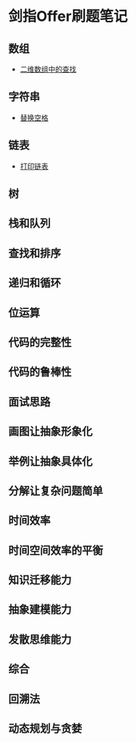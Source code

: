 # 剑指Offer刷题笔记

## 数组

- [二维数组中的查找](./find_in_2d_matrix.md)

## 字符串

- [替换空格](./replace_space.md)

## 链表

- [打印链表](./print_list_from_tail_to_head.md)

## 树

## 栈和队列

## 查找和排序

## 递归和循环

## 位运算

## 代码的完整性

## 代码的鲁棒性

## 面试思路

## 画图让抽象形象化

## 举例让抽象具体化

## 分解让复杂问题简单

## 时间效率

## 时间空间效率的平衡

## 知识迁移能力

## 抽象建模能力

## 发散思维能力

## 综合

## 回溯法

## 动态规划与贪婪
